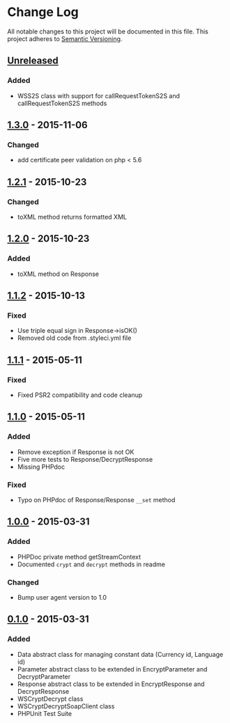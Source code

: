 # Change Log
All notable changes to this project will be documented in this file.
This project adheres to [Semantic Versioning](http://semver.org/).

## [Unreleased][unreleased]
### Added
- WSS2S class with support for callRequestTokenS2S and callRequestTokenS2S methods

## [1.3.0] - 2015-11-06
### Changed
- add certificate peer validation on php < 5.6

## [1.2.1] - 2015-10-23
### Changed
- toXML method returns formatted XML

## [1.2.0] - 2015-10-23
### Added
- toXML method on Response

## [1.1.2] - 2015-10-13
### Fixed
- Use triple equal sign in Response->isOK()
- Removed old code from .styleci.yml file

## [1.1.1] - 2015-05-11
### Fixed
- Fixed PSR2 compatibility and code cleanup

## [1.1.0] - 2015-05-11
### Added
- Remove exception if Response is not OK
- Five more tests to Response/DecryptResponse
- Missing PHPdoc

### Fixed
- Typo on PHPdoc of Response/Response `__set` method

## [1.0.0] - 2015-03-31
### Added
- PHPDoc private method getStreamContext
- Documented `crypt` and `decrypt` methods in readme

### Changed
- Bump user agent version to 1.0

## [0.1.0] - 2015-03-31
### Added
- Data abstract class for managing constant data (Currency id, Language id)
- Parameter abstract class to be extended in EncryptParameter and DecryptParameter
- Response abstract class to be extended in EncryptResponse and DecryptResponse
- WSCryptDecrypt class
- WSCryptDecryptSoapClient class
- PHPUnit Test Suite

[unreleased]: https://github.com/endelwar/GestPayWS/compare/v1.3.0...HEAD
[1.3.0]: https://github.com/endelwar/GestPayWS/compare/v1.2.1...v1.3.0
[1.2.1]: https://github.com/endelwar/GestPayWS/compare/v1.2.0...v1.2.1
[1.2.0]: https://github.com/endelwar/GestPayWS/compare/v1.1.2...v1.2.0
[1.1.2]: https://github.com/endelwar/GestPayWS/compare/v1.1.1...v1.1.2
[1.1.1]: https://github.com/endelwar/GestPayWS/compare/v1.1.0...v1.1.1
[1.1.0]: https://github.com/endelwar/GestPayWS/compare/v1.0.0...v1.1.0
[1.0.0]: https://github.com/endelwar/GestPayWS/compare/v0.1.0...v1.0.0
[0.1.0]: https://github.com/endelwar/GestPayWS/compare/67d07c5c9c4d1873ba9620af25b91e0a53664d80...v0.1.0
